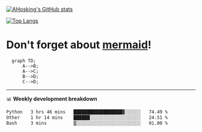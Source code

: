 [![AHosking's GitHub stats](https://github-readme-stats.vercel.app/api?username=ahosking&count_private=true&show_icons=true&theme=onedark&hide_rank=true&include_all_commits=true)](https://github.com/ahosking)

[![Top Langs](https://github-readme-stats.vercel.app/api/top-langs/?username=ahosking&layout=compact&theme=onedark)](https://github.com/ahosking)


# Don't forget about [mermaid](https://github.blog/2022-02-14-include-diagrams-markdown-files-mermaid/)!

```mermaid
  graph TD;
      A-->B;
      A-->C;
      B-->D;
      C-->D;
```
-------

📊 **Weekly development breakdown**

<!--START_SECTION:waka-->

```txt
Python   3 hrs 46 mins   ██████████████████▓░░░░░░   74.49 %
Other    1 hr 14 mins    ██████░░░░░░░░░░░░░░░░░░░   24.51 %
Bash     3 mins          ▒░░░░░░░░░░░░░░░░░░░░░░░░   01.00 %
```

<!--END_SECTION:waka-->
